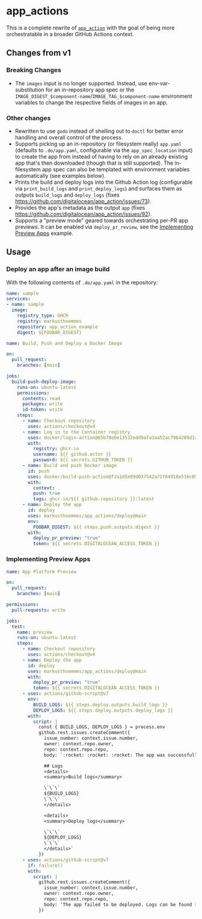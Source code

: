 # app_actions

This is a complete rewrite of [`app_action`](https://github.com/digitalocean/app_action) with the goal of being more orchestratable in a broader GitHub Actions context.

## Changes from v1

### Breaking Changes

- The `images` input is no longer supported. Instead, use env-var-substitution for an in-repository app spec or the `IMAGE_DIGEST_$component-name`/`IMAGE_TAG_$component-name` environment variables to change the respective fields of images in an app.

### Other changes

- Rewritten to use `godo` instead of shelling out to `doctl` for better error handling and overall control of the process.
- Supports picking up an in-repository (or filesystem really) `app.yaml` (defaults to `.do/app.yaml`, configurable via the `app_spec_location` input) to create the app from instead of having to rely on an already existing app that's then downloaded (though that is still supported). The in-filesystem app spec can also be templated with environment variables automatically (see examples below).
- Prints the build and deploy logs into the Github Action log (configurable via `print_build_logs` and `print_deploy_logs`) and surfaces them as outputs `build_logs` and `deploy_logs` (fixes https://github.com/digitalocean/app_action/issues/73).
- Provides the app's metadata as the output `app` (fixes https://github.com/digitalocean/app_action/issues/92).
- Supports a "preview mode" geared towards orchestrating per-PR app previews. It can be enabled via `deploy_pr_review`, see the [Implementing Preview Apps](#implementing-preview-apps) example.

## Usage

### Deploy an app after an image build

With the following contents of `.do/app.yaml` in the repository:

```yaml
name: sample
services:
- name: sample
  image:
    registry_type: GHCR
    registry: markusthoemmes
    repository: app_action_example
    digest: ${FOOBAR_DIGEST}
```

```yaml
name: Build, Push and Deploy a Docker Image

on:
  pull_request:
    branches: [main]

jobs:
  build-push-deploy-image:
    runs-on: ubuntu-latest
    permissions:
      contents: read
      packages: write
      id-token: write
    steps:
      - name: Checkout repository
        uses: actions/checkout@v4
      - name: Log in to the Container registry
        uses: docker/login-action@65b78e6e13532edd9afa3aa52ac7964289d1a9c1
        with:
          registry: ghcr.io
          username: ${{ github.actor }}
          password: ${{ secrets.GITHUB_TOKEN }}
      - name: Build and push Docker image
        id: push
        uses: docker/build-push-action@f2a1d5e99d037542a71f64918e516c093c6f3fc4
        with:
          context: .
          push: true
          tags: ghcr.io/${{ github.repository }}:latest
      - name: Deploy the app
        id: deploy
        uses: markusthoemmes/app_actions/deploy@main
        env:
          FOOBAR_DIGEST: ${{ steps.push.outputs.digest }}
        with:
          deploy_pr_preview: "true"
          token: ${{ secrets.DIGITALOCEAN_ACCESS_TOKEN }}
```

### Implementing Preview Apps

```yaml
name: App Platform Preview

on:
  pull_request:
    branches: [main]

permissions:
  pull-requests: write

jobs:
  test:
    name: preview
    runs-on: ubuntu-latest
    steps:
      - name: Checkout repository
        uses: actions/checkout@v4
      - name: Deploy the app
        id: deploy
        uses: markusthoemmes/app_actions/deploy@main
        with:
          deploy_pr_preview: "true"
          token: ${{ secrets.DIGITALOCEAN_ACCESS_TOKEN }}
      - uses: actions/github-script@v7
        env:
          BUILD_LOGS: ${{ steps.deploy.outputs.build_logs }}
          DEPLOY_LOGS: ${{ steps.deploy.outputs.deploy_logs }}
        with:
          script: |
            const { BUILD_LOGS, DEPLOY_LOGS } = process.env
            github.rest.issues.createComment({
              issue_number: context.issue.number,
              owner: context.repo.owner,
              repo: context.repo.repo,
              body: `:rocket: :rocket: :rocket: The app was successfully deployed at ${{ fromJson(steps.deploy.outputs.app).live_url }}.

              ## Logs
              <details>
              <summary>Build logs</summary>

              \`\`\`
              ${BUILD_LOGS}
              \`\`\`
              </details>

              <details>
              <summary>Deploy logs</summary>

              \`\`\`
              ${DEPLOY_LOGS}
              \`\`\`
              </details>`
            })
      - uses: actions/github-script@v7
        if: failure()
        with:
          script: |
            github.rest.issues.createComment({
              issue_number: context.issue.number,
              owner: context.repo.owner,
              repo: context.repo.repo,
              body: 'The app failed to be deployed. Logs can be found [here](https://github.com/${{ github.repository }}/actions/runs/${{ github.run_id }}).'
            })
```

